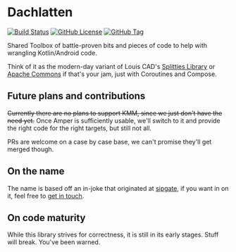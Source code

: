 # Dachlatten

[![Build Status](https://github.com/sipgate/dachlatten/actions/workflows/ci.yml/badge.svg)](https://github.com/sipgate/dachlatten/actions/workflows/ci.yml)
[![GitHub License](https://img.shields.io/github/license/sipgate/dachlatten)](https://github.com/sipgate/dachlatten/blob/main/LICENSE)
[![GitHub Tag](https://img.shields.io/github/v/tag/sipgate/dachlatten)](https://github.com/sipgate/dachlatten/tags)

Shared Toolbox of battle-proven bits and pieces of code to help with wrangling Kotlin/Android code.

Think of it as the modern-day variant of Louis CAD's [Splitties Library][splitties] or [Apache Commons][commons] if that's your jam, just with Coroutines and Compose.

## Future plans and contributions

~~Currently there are no plans to support KMM, since we just don't have the need yet.~~
Once Amper is sufficiently usable, we'll switch to it and provide the right code for the right targets, but still not all.

PRs are welcome on a case by case base, we can't promise they'll get merged though.

## On the name

The name is based off an in-joke that originated at [sipgate][sipgate], if you want in on it, feel free to [get in touch][jobs].

## On code maturity

While this library strives for correctness, it is still in its early stages. Stuff will break. You've been warned.

[splitties]: https://github.com/LouisCAD/Splitties
[commons]: https://commons.apache.org
[sipgate]: https://www.sipgate.de 
[jobs]: https://hello.sipgate.de/jobs
